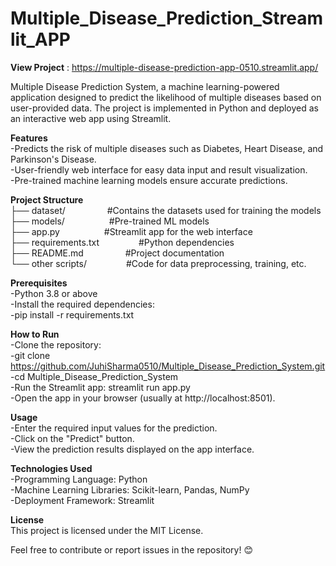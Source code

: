 # Multiple_Disease_Prediction_Streamlit_APP
**View Project** : https://multiple-disease-prediction-app-0510.streamlit.app/

Multiple Disease Prediction System, a machine learning-powered application designed to predict the likelihood of multiple diseases based on user-provided data. The project is implemented in Python and deployed as an interactive web app using Streamlit.

**Features** <br>
-Predicts the risk of multiple diseases such as Diabetes, Heart Disease, and Parkinson's Disease.<br>
-User-friendly web interface for easy data input and result visualization.<br>
-Pre-trained machine learning models ensure accurate predictions.

**Project Structure** <br>
├── dataset/&nbsp;&nbsp;&nbsp;&nbsp;&nbsp;&nbsp;&nbsp;&nbsp;&nbsp;&nbsp;&nbsp;&nbsp;&nbsp;&nbsp;&nbsp;&nbsp;&nbsp;#Contains the datasets used for training the models<br>
├── models/&nbsp;&nbsp;&nbsp;&nbsp;&nbsp;&nbsp;&nbsp;&nbsp;&nbsp;&nbsp;&nbsp;&nbsp;&nbsp;&nbsp;&nbsp;&nbsp;&nbsp; #Pre-trained ML models<br>
├── app.py&nbsp;&nbsp;&nbsp;&nbsp;&nbsp;&nbsp;&nbsp;&nbsp;&nbsp;&nbsp;&nbsp;&nbsp;&nbsp;&nbsp;&nbsp;&nbsp;&nbsp;  #Streamlit app for the web interface<br>
├── requirements.txt&nbsp;&nbsp;&nbsp;&nbsp;&nbsp;&nbsp;&nbsp;&nbsp;&nbsp;&nbsp;&nbsp;&nbsp;&nbsp;&nbsp;&nbsp;    #Python dependencies<br>
├── README.md&nbsp;&nbsp;&nbsp;&nbsp;&nbsp;&nbsp;&nbsp;&nbsp;&nbsp;&nbsp;&nbsp;&nbsp;&nbsp;&nbsp;&nbsp;&nbsp;&nbsp;#Project documentation<br>
└── other scripts/&nbsp;&nbsp;&nbsp;&nbsp;&nbsp;&nbsp;&nbsp;&nbsp;&nbsp;&nbsp;&nbsp;&nbsp;&nbsp;&nbsp;&nbsp;&nbsp;#Code for data preprocessing, training, etc.

**Prerequisites**<br>
-Python 3.8 or above<br>
-Install the required dependencies:<br>
-pip install -r requirements.txt

**How to Run**<br>
-Clone the repository:<br>
-git clone https://github.com/JuhiSharma0510/Multiple_Disease_Prediction_System.git<br>
-cd Multiple_Disease_Prediction_System<br>
-Run the Streamlit app: streamlit run app.py<br>
-Open the app in your browser (usually at http://localhost:8501).

**Usage**<br>
-Enter the required input values for the prediction.<br>
-Click on the "Predict" button.<br>
-View the prediction results displayed on the app interface.

**Technologies Used**<br>
-Programming Language: Python<br>
-Machine Learning Libraries: Scikit-learn, Pandas, NumPy<br>
-Deployment Framework: Streamlit

**License**<br>
This project is licensed under the MIT License.<br>

Feel free to contribute or report issues in the repository! 😊
